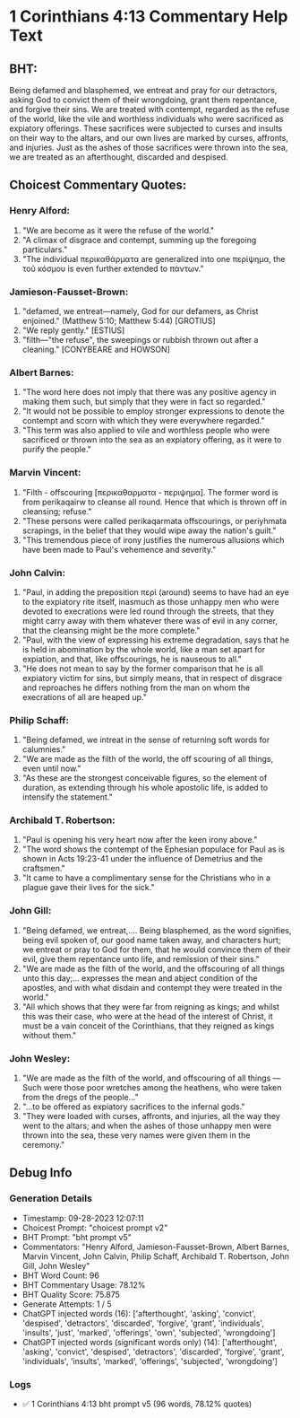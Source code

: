 # 1 Corinthians 4:13 Commentary Help Text

## BHT:
Being defamed and blasphemed, we entreat and pray for our detractors, asking God to convict them of their wrongdoing, grant them repentance, and forgive their sins. We are treated with contempt, regarded as the refuse of the world, like the vile and worthless individuals who were sacrificed as expiatory offerings. These sacrifices were subjected to curses and insults on their way to the altars, and our own lives are marked by curses, affronts, and injuries. Just as the ashes of those sacrifices were thrown into the sea, we are treated as an afterthought, discarded and despised.

## Choicest Commentary Quotes:
### Henry Alford:
1. "We are become as it were the refuse of the world." 
2. "A climax of disgrace and contempt, summing up the foregoing particulars."
3. "The individual περικαθάρματα are generalized into one περίψημα, the τοῦ κόσμου is even further extended to πάντων."

### Jamieson-Fausset-Brown:
1. "defamed, we entreat—namely, God for our defamers, as Christ enjoined." (Matthew 5:10; Matthew 5:44) [GROTIUS]
2. "We reply gently." [ESTIUS]
3. "filth—"the refuse", the sweepings or rubbish thrown out after a cleaning." [CONYBEARE and HOWSON]

### Albert Barnes:
1. "The word here does not imply that there was any positive agency in making them such, but simply that they were in fact so regarded."
2. "It would not be possible to employ stronger expressions to denote the contempt and scorn with which they were everywhere regarded."
3. "This term was also applied to vile and worthless people who were sacrificed or thrown into the sea as an expiatory offering, as it were to purify the people."

### Marvin Vincent:
1. "Filth - offscouring [περικαθαρματα - περιψημα]. The former word is from perikaqairw to cleanse all round. Hence that which is thrown off in cleansing; refuse."
2. "These persons were called perikaqarmata offscourings, or periyhmata scrapings, in the belief that they would wipe away the nation's guilt."
3. "This tremendous piece of irony justifies the numerous allusions which have been made to Paul's vehemence and severity."

### John Calvin:
1. "Paul, in adding the preposition περὶ (around) seems to have had an eye to the expiatory rite itself, inasmuch as those unhappy men who were devoted to execrations were led round through the streets, that they might carry away with them whatever there was of evil in any corner, that the cleansing might be the more complete."
2. "Paul, with the view of expressing his extreme degradation, says that he is held in abomination by the whole world, like a man set apart for expiation, and that, like offscourings, he is nauseous to all."
3. "He does not mean to say by the former comparison that he is all expiatory victim for sins, but simply means, that in respect of disgrace and reproaches he differs nothing from the man on whom the execrations of all are heaped up."

### Philip Schaff:
1. "Being defamed, we intreat in the sense of returning soft words for calumnies."
2. "We are made as the filth of the world, the off scouring of all things, even until now."
3. "As these are the strongest conceivable figures, so the element of duration, as extending through his whole apostolic life, is added to intensify the statement."

### Archibald T. Robertson:
1. "Paul is opening his very heart now after the keen irony above."
2. "The word shows the contempt of the Ephesian populace for Paul as is shown in Acts 19:23-41 under the influence of Demetrius and the craftsmen."
3. "It came to have a complimentary sense for the Christians who in a plague gave their lives for the sick."

### John Gill:
1. "Being defamed, we entreat,.... Being blasphemed, as the word signifies, being evil spoken of, our good name taken away, and characters hurt; we entreat or pray to God for them, that he would convince them of their evil, give them repentance unto life, and remission of their sins."
2. "We are made as the filth of the world, and the offscouring of all things unto this day;... expresses the mean and abject condition of the apostles, and with what disdain and contempt they were treated in the world."
3. "All which shows that they were far from reigning as kings; and whilst this was their case, who were at the head of the interest of Christ, it must be a vain conceit of the Corinthians, that they reigned as kings without them."

### John Wesley:
1. "We are made as the filth of the world, and offscouring of all things — Such were those poor wretches among the heathens, who were taken from the dregs of the people..."
2. "...to be offered as expiatory sacrifices to the infernal gods."
3. "They were loaded with curses, affronts, and injuries, all the way they went to the altars; and when the ashes of those unhappy men were thrown into the sea, these very names were given them in the ceremony."


## Debug Info
### Generation Details
- Timestamp: 09-28-2023 12:07:11
- Choicest Prompt: "choicest prompt v2"
- BHT Prompt: "bht prompt v5"
- Commentators: "Henry Alford, Jamieson-Fausset-Brown, Albert Barnes, Marvin Vincent, John Calvin, Philip Schaff, Archibald T. Robertson, John Gill, John Wesley"
- BHT Word Count: 96
- BHT Commentary Usage: 78.12%
- BHT Quality Score: 75.875
- Generate Attempts: 1 / 5
- ChatGPT injected words (16):
	['afterthought', 'asking', 'convict', 'despised', 'detractors', 'discarded', 'forgive', 'grant', 'individuals', 'insults', 'just', 'marked', 'offerings', 'own', 'subjected', 'wrongdoing']
- ChatGPT injected words (significant words only) (14):
	['afterthought', 'asking', 'convict', 'despised', 'detractors', 'discarded', 'forgive', 'grant', 'individuals', 'insults', 'marked', 'offerings', 'subjected', 'wrongdoing']

### Logs
- ✅ 1 Corinthians 4:13 bht prompt v5 (96 words, 78.12% quotes)
